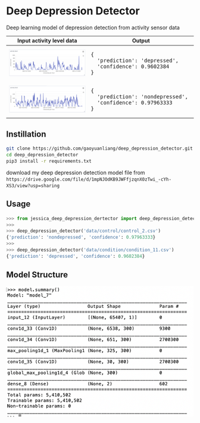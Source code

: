 # Deep Depression Detector

Deep learning model of depression detection from activity sensor data

<table>
  <thead>
    <tr>
      <th>Input activity level data</th>
      <th>Output</th>
    </tr>
  </thead>
  <tr>
    <td>
      <img src="https://raw.githubusercontent.com/gaoyuanliang/deep_depression_detector/master/condition_11.png" width="600">
    </td>
    <td>
      <pre>
{
  'prediction': 'depressed', 
  'confidence': 0.9602384
}
</pre>
    </td>
  </tr>
  <tr>
    <td>
      <img src="https://raw.githubusercontent.com/gaoyuanliang/deep_depression_detector/master/control_2.png" width="600">
    </td>
    <td>
      <pre>
{
  'prediction': 'nondepressed', 
  'confidence': 0.97963333
}
</pre>
    </td>
  </tr>
</table>

## Instillation

```bash
git clone https://github.com/gaoyuanliang/deep_depression_detector.git
cd deep_depression_detector
pip3 install -r requirements.txt
```

download my deep depression detection model file from ```https://drive.google.com/file/d/1mpNJOdKB9JWFfjzqnX0zTwi_-cYh-XS3/view?usp=sharing```

## Usage

```python
>>> from jessica_deep_depression_dertector import deep_depression_detector
>>> 
>>> deep_depression_detector('data/control/control_2.csv')
{'prediction': 'nondepressed', 'confidence': 0.97963333}
>>> 
>>> deep_depression_detector('data/condition/condition_11.csv')
{'prediction': 'depressed', 'confidence': 0.9602384}
```
## Model Structure

<img src="https://raw.githubusercontent.com/gaoyuanliang/deep_depression_detector/master/model.png" width="600">
